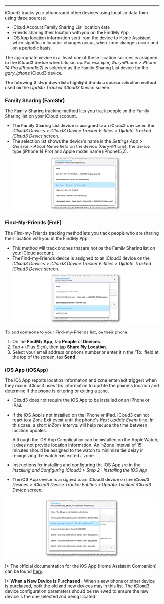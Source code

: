 ------

iCloud3 tracks your phones and other devices using location data from using three sources:

- iCloud Account Family Sharing List location data
- Friends sharing their location with you on the FindMy App
- iOS App location information sent from the device to Home Assistant when significant location changes occur, when zone changes occur and on a periodic basis. 

The appropriate device in at least one of these location sources is assigned to the iCloud3 device when it is set up. For example,  *Gary-iPhone > iPhone 14 Pro (iPhone15,2)* is selected as the Family Sharing List device for the *gary_iphone* iCloud3 device. 

The following 3-drop down lists highlight the data source selection method used on the *Update Tracked iCloud3 Device* screen.



### Family Sharing (FamShr)

The Family Sharing tracking method lets you track people on the Family Sharing list on your iCloud account.

- The Family Sharing List device is assigned to an iCloud3 device on the *iCloud3 Devices > iCloud3 Device Tracker Entities > Update Tracked iCloud3 Device* screen.
- The selection list shows the device's name in the *Settings App > General > About*  Name field on the device (Gary-iPhone), the device type (iPhone 14 Pro) and Apple model name (iPhone15,2).
![](../images/cf-device-update-famshr.png)

### Find-My-Friends (FmF)

The Find-my-Friends tracking method lets you track people who are sharing their location with you in the FindMy App.  

- This method will track phones that are not on the Family Sharing list on your iCloud account. 
- The Find-my-Friends device is assigned to an iCloud3 device on the *iCloud3 Devices > iCloud3 Device Tracker Entities > Update Tracked iCloud3 Device* screen.
  ![](../images/cf-device-update-fmf.png)

To add someone to your Find-my-Friends list, on their phone:

1. On the **FindMy App**, tap **People** or **Devices**.
2. Tap **+** (Plus Sign), then tap **Share My Location**.
3. Select your email address or phone number or enter it in the 'To:' field at the top of the screen, tap **Send**.



### iOS App (iOSApp)

The iOS App reports location information and zone enter/exit triggers when they occur. iCloud3 uses this information to update the phone's location and determine if the phone is entering or exiting a zone.  

- iCloud3 does not require the iOS App to be installed on an iPhone or iPad.

- If the iOS App is not installed on the iPhone or iPad, iCloud3 can not react to a Zone Exit event until the phone's *Next Update Event* time. In this case, a short *inZone Interval* will help reduce the time between location updates.

  Although the iOS App Complication can be installed on the Apple Watch, it does not provide location information. An inZone Interval of 15-minutes should be assigned to the watch to minimize the delay in recognizing the watch has exited a zone.

- Instructions for installing and configuring the iOS App are in the *Installing and Configuring iCloud3 > Step 2 - Installing the iOS App*

- The iOS App device is assigned to an iCloud3 device on the *iCloud3 Devices > iCloud3 Device Tracker Entities > Update Tracked iCloud3 Device* screen. 

![](../images/cf-device-update-iosapp.png)

!> The official documentation for the iOS App (Home Assistant Companion) can be found [here](https://companion.home-assistant.io/).  



!>  **When a New Device is Purchased** - When a new phone or other device is purchased, both the old and new devices may in this list. The iCloud3 device configuration parameters should be reviewed to ensure the new device is the one selected and being located.